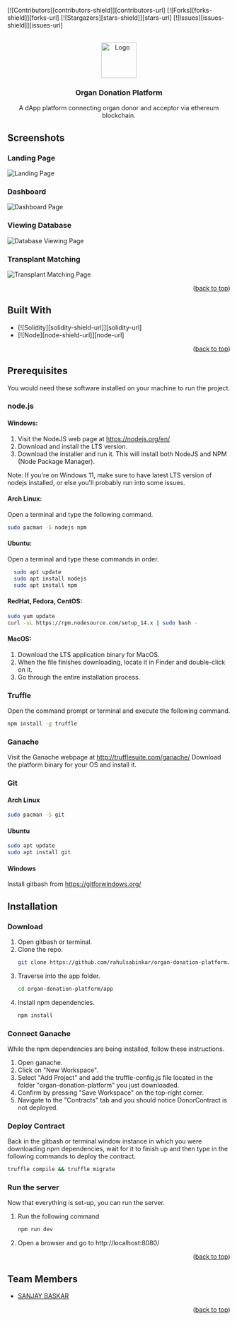 
<a name="readme-top"></a>

[![Contributors][contributors-shield]][contributors-url]
[![Forks][forks-shield]][forks-url]
[![Stargazers][stars-shield]][stars-url]
[![Issues][issues-shield]][issues-url]
<!-- [![MIT License][license-shield]][license-url] -->

<!-- PROJECT LOGO -->
<br />
<div align="center">
  <a href="https://github.com/rahulsabinkar/organ-donation-platform">
    <img src="app/images/../src/images/organ-donation-logo.svg" alt="Logo" width="80" height="80">
  </a>

<h3 align="center">Organ Donation Platform</h3>

  <p align="center">
    A dApp platform connecting organ donor and acceptor via ethereum blockchain.
    <br />
    <!-- <a href="https://github.com/rahulsabinkar/organ-donation-platform"><strong>Explore the docs »</strong></a>
    <br />
    <br /> -->
    <!-- <a href="https://github.com/rahulsabinkar/organ-donation-platform">View Demo</a> -->
  </p>
</div>

## Screenshots

### Landing Page

![Landing Page](app/src/screenshots/landing-page.png)

### Dashboard

![Dashboard Page](app/src/screenshots/dashboard.png)

### Viewing Database

![Database Viewing Page](app/src/screenshots/viewing-patients.png)

### Transplant Matching

![Transplant Matching Page](app/src/screenshots/transplant-matching.png)

<p align="right">(<a href="#readme-top">back to top</a>)</p>

## Built With

* [![Solidity][solidity-shield-url]][solidity-url]
* [![Node][node-shield-url]][node-url]

<p align="right">(<a href="#readme-top">back to top</a>)</p>

## Prerequisites

You would need these software installed on your machine to run the project.
### node.js

  #### Windows:
  1. Visit the NodeJS web page at https://nodejs.org/en/
  2. Download and install the LTS version.
  3. Download the installer and run it. This will install both NodeJS and NPM (Node
  Package Manager).
  
  Note: If you're on Windows 11, make sure to have latest LTS version of nodejs installed, or else you'll probably run into some issues.

  #### Arch Linux:
  Open a terminal and type the following command.
  ```sh
  sudo pacman -S nodejs npm
  ```

  #### Ubuntu:
  Open a terminal and type these commands in order.
  ```sh
    sudo apt update
    sudo apt install nodejs
    sudo apt install npm
  ```
  #### RedHat, Fedora, CentOS:
  ```sh
  sudo yum update
  curl -sL https://rpm.nodesource.com/setup_14.x | sudo bash -
  ```
  #### MacOS:
  1. Download the LTS application binary for MacOS.
  2. When the file finishes downloading, locate it in Finder and double-click on it.
  3. Go through the entire installation process.
   
### Truffle
Open the command prompt or terminal and execute the following command.
```sh
npm install -g truffle
```

### Ganache
Visit the Ganache webpage at http://trufflesuite.com/ganache/
Download the platform binary for your OS and install it.

### Git

#### Arch Linux
```sh
sudo pacman -S git
```

#### Ubuntu
```sh
sudo apt update
sudo apt install git
```

#### Windows
Install gitbash from https://gitforwindows.org/

## Installation

### Download
1. Open gitbash or terminal.
2. Clone the repo.
   ```sh
   git clone https://github.com/rahulsabinkar/organ-donation-platform.git
   ```
3. Traverse into the app folder.
   ```sh
   cd organ-donation-platform/app
   ```
4. Install npm dependencies.
   ```sh
   npm install
   ```

### Connect Ganache
While the npm dependencies are being installed, follow these instructions.
1. Open ganache.
2. Click on "New Workspace".
3. Select "Add Project" and add the truffle-config.js file located in the folder "organ-donation-platform" you just downloaded.
4. Confirm by pressing "Save Workspace" on the top-right corner.
5. Navigate to the "Contracts" tab and you should notice DonorContract is not deployed.

### Deploy Contract
Back in the gitbash or terminal window instance in which you were downloading npm dependencies, wait for it to finish up and then type in the following commands to deploy the contract.
```sh
truffle compile && truffle migrate
```

### Run the server
Now that everything is set-up, you can run the server.
1. Run the following command
   ```sh
   npm run dev
   ```
2. Open a browser and go to http://localhost:8080/

<p align="right">(<a href="#readme-top">back to top</a>)</p>

## Team Members

* [SANJAY BASKAR](https://github.com/SANJAY-BASKAR)

<p align="right">(<a href="#readme-top">back to top</a>)</p>


